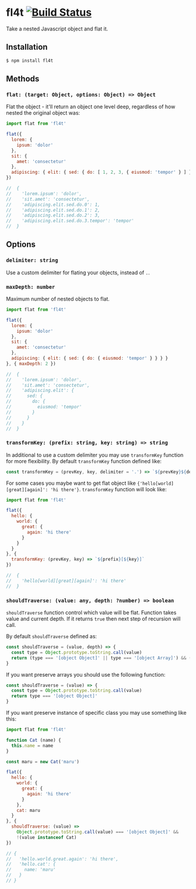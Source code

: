 # fl4t [![Build Status](https://travis-ci.org/n30n0v/fl4t.svg?branch=master)](https://travis-ci.org/n30n0v/fl4t)

Take a nested Javascript object and flat it.

## Installation

``` bash
$ npm install fl4t
```

## Methods

### `flat: (target: Object, options: Object) => Object`


Flat the object - it'll return an object one level deep, regardless of how
nested the original object was:

```javascript
import flat from 'fl4t'

flat({
  lorem: {
    ipsum: 'dolor'
  },
  sit: {
    amet: 'consectetur'
  },
  adipiscing: { elit: { sed: { do: [ 1, 2, 3, { eiusmod: 'tempor' } ] } } }
})

//  {
//    'lorem.ipsum': 'dolor',
//    'sit.amet': 'consectetur',
//    'adipiscing.elit.sed.do.0': 1,
//    'adipiscing.elit.sed.do.1': 2,
//    'adipiscing.elit.sed.do.2': 3,
//    'adipiscing.elit.sed.do.3.tempor': 'tempor'
//  }
```

## Options

### `delimiter: string`

Use a custom delimiter for flating your objects, instead of `.`.

### `maxDepth: number`

Maximum number of nested objects to flat.

```javascript
import flat from 'fl4t'

flat({
  lorem: {
    ipsum: 'dolor'
  },
  sit: {
    amet: 'consectetur'
  },
  adipiscing: { elit: { sed: { do: { eiusmod: 'tempor' } } } }
}, { maxDepth: 2 })

//  {
//    'lorem.ipsum': 'dolor',
//    'sit.amet': 'consectetur',
//    'adipiscing.elit': {
//      sed: {
//        do: {
//          eiusmod: 'tempor'
//        }
//      }
//    }
//  }
```

### `transformKey: (prefix: string, key: string) => string`

In additional to use a custom delimiter you may use `transformKey` function for more flexibility.
By default `transformKey` function defined like:

```javascript
const transformKey = (prevKey, key, delimiter = '.') => `${prevKey}${delimiter}${key}`
```

For some cases you maybe want to get flat object like `{'hello[world][great][again]': 'hi there'}`. `transformKey` function will look like: 

```javascript
import flat from 'fl4t'

flat({
  hello: {
    world: {
      great: {
        again: 'hi there'
      }
    }
  }
}, {
  transformKey: (prevKey, key) => `${prefix}[${key}]`
})

//  {
//    'hello[world][great][again]': 'hi there'
//  }
```

### `shouldTraverse: (value: any, depth: ?number) => boolean `

`shouldTraverse` function control which value will be flat. Function takes value and current depth. If it returns `true` then next step of recursion will call.

By default `shouldTraverse` defined as:

```javascript
const shouldTraverse = (value, depth) => {
  const type = Object.prototype.toString.call(value)
  return (type === '[object Object]' || type === '[object Array]') && (opts.depth ? opts.depth > depth : true)
}
```

If you want preserve arrays you should use the following function:

```javascript
const shouldTraverse = (value) => {
  const type = Object.prototype.toString.call(value)
  return type === '[object Object]'
}
```

If you want preserve instance of specific class you may use something like this:

```javascript
import flat from 'fl4t'

function Cat (name) {
  this.name = name
}

const maru = new Cat('maru')

flat({
  hello: {
    world: {
      great: {
        again: 'hi there'
      }
    },
    cat: maru
  }
}, {
  shouldTraverse: (value) =>
    Object.prototype.toString.call(value) === '[object Object]' &&
    !(value instanceof Cat)
})

// {
//   'hello.world.great.again': 'hi there',
//   'hello.cat': {
//     name: 'maru'
//   }
// }

```
